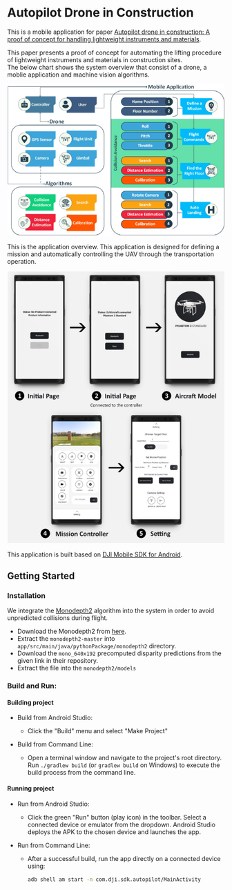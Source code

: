 # Autopilot Drone in Construction

This is a mobile application for paper [Autopilot drone in construction: A proof of concept for handling lightweight instruments and materials](https://www.sciencedirect.com/science/article/pii/S2590123024007539?via%3Dihub). <br />

This paper presents a proof of concept for automating the lifting procedure of lightweight instruments and materials in construction sites.  <br />
The below chart shows the system overview that consist of a drone, a moblie application and machine vision algorithms.

![Application Overview](assets/system_overview.jpg)

This is the application overview. This application is
designed for defining a mission and automatically controlling the UAV through the transportation operation.

![Application Overview](assets/application_overview.jpg)

This application is built based on [DJI Mobile SDK for Android](https://github.com/dji-sdk/Mobile-SDK-Android). <br />

## Getting Started

### Installation

We integrate the [Monodepth2](https://openaccess.thecvf.com/content_ICCV_2019/html/Godard_Digging_Into_Self-Supervised_Monocular_Depth_Estimation_ICCV_2019_paper.html) algorithm into the system in order to avoid unpredicted collisions during flight. <br />
* Download the Monodepth2 from [here](https://github.com/nianticlabs/monodepth2).
* Extract the `monodepth2-master` into `app/src/main/java/pythonPackage/monodepth2` directory.
* Download the `mono_640x192` precomputed disparity predictions from the given link in their repository.
* Extract the file into the `monodepth2/models`


### Build and Run:

#### Building project

* Build from Android Studio:

    * Click the "Build" menu and select "Make Project" 

* Build from Command Line:

    * Open a terminal window and navigate to the project's root directory.
    Run `./gradlew build` (or `gradlew build` on Windows) to execute the build process from the command line.


#### Running project

* Run from Android Studio:

    * Click the green "Run" button (play icon) in the toolbar.
    Select a connected device or emulator from the dropdown.
    Android Studio deploys the APK to the chosen device and launches the app.

* Run from Command Line:

    * After a successful build, run the app directly on a connected device using: 
        ```sh
        adb shell am start -n com.dji.sdk.autopilot/MainActivity